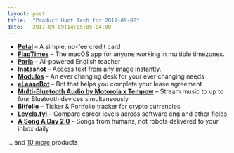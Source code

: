 ```yaml
---
layout: post
title:  "Product Hunt Tech for 2017-09-08"
date:   2017-09-09T14:05:05-04:00
---
```


* **[Petal](https://www.producthunt.com/posts/petal?utm_campaign=producthunt-api&utm_medium=api&utm_source=Application%3A+Daily+Digest+RSS+%28ID%3A+3202%29)** – A simple, no-fee credit card
* **[FlagTimes](https://www.producthunt.com/posts/flagtimes-2?utm_campaign=producthunt-api&utm_medium=api&utm_source=Application%3A+Daily+Digest+RSS+%28ID%3A+3202%29)** – The macOS app for anyone working in multiple timezones.
* **[Parla](https://www.producthunt.com/posts/parla-1?utm_campaign=producthunt-api&utm_medium=api&utm_source=Application%3A+Daily+Digest+RSS+%28ID%3A+3202%29)** – AI-powered English teacher
* **[Instashot](https://www.producthunt.com/posts/instashot?utm_campaign=producthunt-api&utm_medium=api&utm_source=Application%3A+Daily+Digest+RSS+%28ID%3A+3202%29)** – Access text from any image instantly.
* **[Modulos](https://www.producthunt.com/posts/modulos?utm_campaign=producthunt-api&utm_medium=api&utm_source=Application%3A+Daily+Digest+RSS+%28ID%3A+3202%29)** – An ever changing desk for your ever changing needs
* **[eLeaseBot](https://www.producthunt.com/posts/eleasebot?utm_campaign=producthunt-api&utm_medium=api&utm_source=Application%3A+Daily+Digest+RSS+%28ID%3A+3202%29)** – Bot that helps you complete your lease agreement
* **[Multi-Bluetooth Audio by Motorola x Tempow](https://www.producthunt.com/posts/multi-bluetooth-audio-by-motorola-x-tempow?utm_campaign=producthunt-api&utm_medium=api&utm_source=Application%3A+Daily+Digest+RSS+%28ID%3A+3202%29)** – Stream music to up to four Bluetooth devices simultaneously
* **[Bitfolio](https://www.producthunt.com/posts/bitfolio?utm_campaign=producthunt-api&utm_medium=api&utm_source=Application%3A+Daily+Digest+RSS+%28ID%3A+3202%29)** – Ticker & Portfolio tracker for crypto currencies
* **[Levels.fyi](https://www.producthunt.com/posts/levels-fyi?utm_campaign=producthunt-api&utm_medium=api&utm_source=Application%3A+Daily+Digest+RSS+%28ID%3A+3202%29)** – Compare career levels across software eng and other fields
* **[A Song A Day 2.0](https://www.producthunt.com/posts/a-song-a-day-2-0?utm_campaign=producthunt-api&utm_medium=api&utm_source=Application%3A+Daily+Digest+RSS+%28ID%3A+3202%29)** – Songs from humans, not robots delivered to your inbox daily

… and [10 more](https://www.producthunt.com/tech) products